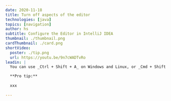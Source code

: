 ```yaml
---
date: 2020-11-18
title: Turn off aspects of the editor
technologies: [java]
topics: [navigation]
author: hs
subtitle: Configure the Editor in IntelliJ IDEA
thumbnail: ./thumbnail.png
cardThumbnail: ./card.png
shortVideo:
  poster: ./tip.png
  url: https://youtu.be/9n7cWADTvRo  
leadin: |
  You can use _Ctrl + Shift + A_ on Windows and Linux, or _Cmd + Shift + A_ on macOS to display Find Actions and then you can type _tab placement_, _navigation bar_, _tool windows_ to modify or disable these elements.

  **Pro tip:**
  
  xxx
  
---
```

